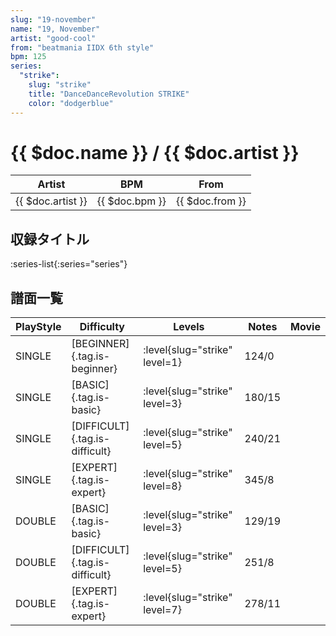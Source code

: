 ```yaml
---
slug: "19-november"
name: "19, November"
artist: "good-cool"
from: "beatmania IIDX 6th style"
bpm: 125
series:
  "strike":
    slug: "strike"
    title: "DanceDanceRevolution STRIKE"
    color: "dodgerblue"
---
```


# {{ $doc.name }} / {{ $doc.artist }}

|Artist|BPM|From|
|------|---|----|
|{{ $doc.artist }}|{{ $doc.bpm }}|{{ $doc.from }}|

## 収録タイトル

:series-list{:series="series"}

## 譜面一覧

|PlayStyle|Difficulty|Levels|Notes|Movie|
|---------|----------|------|-----|-----|
|SINGLE|[BEGINNER]{.tag.is-beginner}|:level{slug="strike" level=1}|124/0||
|SINGLE|[BASIC]{.tag.is-basic}|:level{slug="strike" level=3}|180/15||
|SINGLE|[DIFFICULT]{.tag.is-difficult}|:level{slug="strike" level=5}|240/21||
|SINGLE|[EXPERT]{.tag.is-expert}|:level{slug="strike" level=8}|345/8||
|DOUBLE|[BASIC]{.tag.is-basic}|:level{slug="strike" level=3}|129/19||
|DOUBLE|[DIFFICULT]{.tag.is-difficult}|:level{slug="strike" level=5}|251/8||
|DOUBLE|[EXPERT]{.tag.is-expert}|:level{slug="strike" level=7}|278/11||
